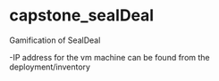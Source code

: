 # capstone_sealDeal
Gamification of SealDeal

-IP address for the vm machine can be found from the deployment/inventory
